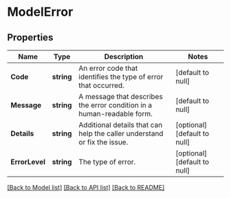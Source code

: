 # ModelError

## Properties
Name | Type | Description | Notes
------------ | ------------- | ------------- | -------------
**Code** | **string** | An error code that identifies the type of error that occurred. | [default to null]
**Message** | **string** | A message that describes the error condition in a human-readable form. | [default to null]
**Details** | **string** | Additional details that can help the caller understand or fix the issue. | [optional] [default to null]
**ErrorLevel** | **string** | The type of error. | [optional] [default to null]

[[Back to Model list]](../README.md#documentation-for-models) [[Back to API list]](../README.md#documentation-for-api-endpoints) [[Back to README]](../README.md)

